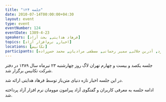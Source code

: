 ```yaml
---
title: "جلسه ۱۲۴"
date: 2010-07-14T00:00:00+04:30
layout: event
type: event
eventNumber: 124
eventDate: 1389-4-23
speakers: [فرهاد هدایتی, بحث آزاد]
topics: [اخبار, نرم‌افزار آزاد]
locations: [تکانیس]
participants: [آرمن باغومیان, اشکان قاسمی, بهنام بهجت‌ مرندی, بهنام توکلی کرمانی, مهدی فتاحی, نوید آقاحسنی, فرهاد هدایتی فرد, آدرین جلالی, سمیر رحمانی, مصطفی مرادیان, محمد حسن‌زاده]
---
```

جلسه یکصد و بیست و چهارم تهران لاگ روز چهارشنبه ۲۳ تیرماه سال ۱۳۸۹ در دفتر شرکت تکانیس برگزار شد.

در این جلسه اخبار تازه دنیای متن‌باز توسط فرهاد هدایتی ارائه شد.

ادامه جلسه به معرفی کاربران و گفتگوی آزاد پیرامون موومان نرم افزار آزاد پرداخته شد.